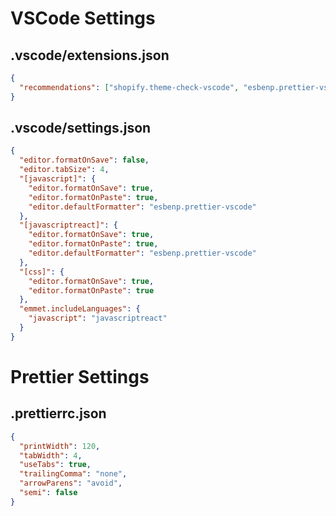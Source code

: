 # VSCode Settings
## .vscode/extensions.json
``` json
{
  "recommendations": ["shopify.theme-check-vscode", "esbenp.prettier-vscode"]
}
```
## .vscode/settings.json
``` json
{
  "editor.formatOnSave": false,
  "editor.tabSize": 4,
  "[javascript]": {
    "editor.formatOnSave": true,
    "editor.formatOnPaste": true,
    "editor.defaultFormatter": "esbenp.prettier-vscode"
  },
  "[javascriptreact]": {
    "editor.formatOnSave": true,
    "editor.formatOnPaste": true,
    "editor.defaultFormatter": "esbenp.prettier-vscode"
  },
  "[css]": {
    "editor.formatOnSave": true,
    "editor.formatOnPaste": true
  },
  "emmet.includeLanguages": {
    "javascript": "javascriptreact"
  }
}
```
# Prettier Settings
## .prettierrc.json
``` json
{
  "printWidth": 120,
  "tabWidth": 4,
  "useTabs": true,
  "trailingComma": "none",
  "arrowParens": "avoid",
  "semi": false
}
```
